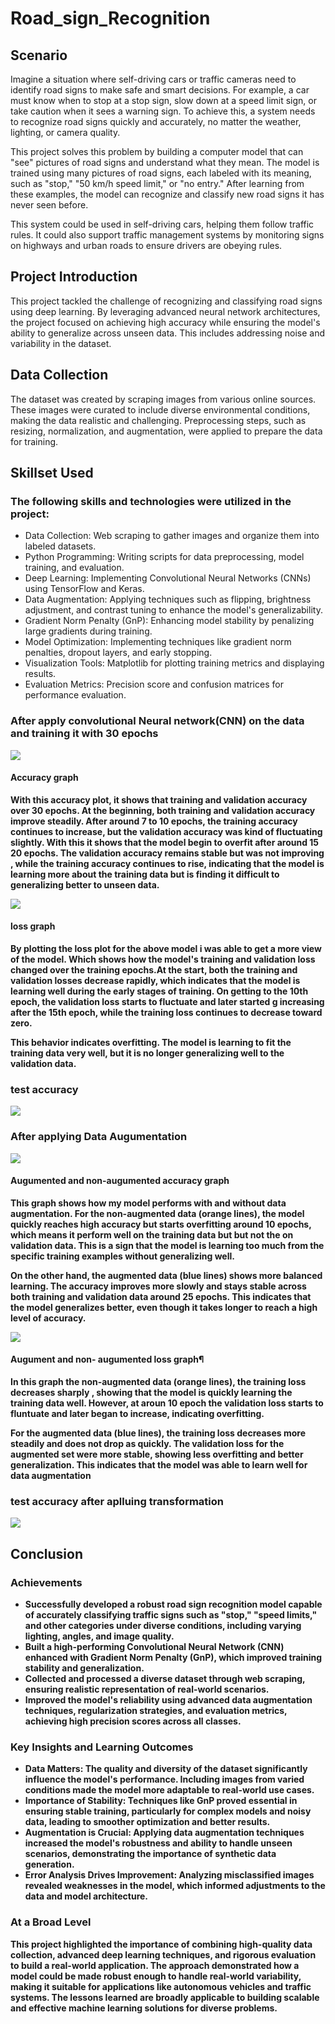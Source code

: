# Road_sign_Recognition


## Scenario

Imagine a situation where self-driving cars or traffic cameras need to identify road signs to make safe and smart decisions. For example, a car must know when to stop at a stop sign, slow down at a speed limit sign, or take caution when it sees a warning sign. To achieve this, a system needs to recognize road signs quickly and accurately, no matter the weather, lighting, or camera quality.

This project solves this problem by building a computer model that can "see" pictures of road signs and understand what they mean. The model is trained using many pictures of road signs, each labeled with its meaning, such as "stop," "50 km/h speed limit," or "no entry." After learning from these examples, the model can recognize and classify new road signs it has never seen before.

This system could be used in self-driving cars, helping them follow traffic rules. It could also support traffic management systems by monitoring signs on highways and urban roads to ensure drivers are obeying rules.


## Project Introduction
This project tackled the challenge of recognizing and classifying road signs using deep learning. By leveraging advanced neural network architectures, the project focused on achieving high accuracy while ensuring the model's ability to generalize across unseen data. This includes addressing noise and variability in the dataset.

## Data Collection
The dataset was created by scraping images from various online sources. These images were curated to include diverse environmental conditions, making the data realistic and challenging. Preprocessing steps, such as resizing, normalization, and augmentation, were applied to prepare the data for training.



## Skillset Used
### The following skills and technologies were utilized in the project:
- Data Collection: Web scraping to gather images and organize them into labeled datasets.
- Python Programming: Writing scripts for data preprocessing, model training, and evaluation.
- Deep Learning: Implementing Convolutional Neural Networks (CNNs) using TensorFlow and Keras.
- Data Augmentation: Applying techniques such as flipping, brightness adjustment, and contrast tuning to enhance the model's generalizability.
- Gradient Norm Penalty (GnP): Enhancing model stability by penalizing large gradients during training.
- Model Optimization: Implementing techniques like gradient norm penalties, dropout layers, and early stopping.
- Visualization Tools: Matplotlib for plotting training metrics and displaying results.
- Evaluation Metrics: Precision score and confusion matrices for performance evaluation.




<b><b>

### After apply convolutional Neural network(CNN) on the data and training it with 30 epochs
![](images/1.png)
#### Accuracy graph
With this accuracy plot, it shows that training and validation accuracy over 30 epochs. At the beginning, both training and validation accuracy improve steadily. After around 7 to 10 epochs, the training accuracy continues to increase, but the validation accuracy was kind of fluctuating slightly. With this it shows that the model begin to overfit after around 15 20 epochs. The validation accuracy remains stable but was not improving , while the training accuracy continues to rise, indicating that the model is learning more about the training data but is finding it difficult to generalizing better to unseen data.

![](images/2.png)
#### loss graph
By plotting the loss plot for the above model i was able to get a more view of the model. Which shows how the model's training and validation loss changed over the training epochs.At the start, both the training and validation losses decrease rapidly, which indicates that the model is learning well during the early stages of training. On getting to the 10th epoch, the validation loss starts to fluctuate and later started g increasing after the 15th epoch, while the training loss continues to decrease toward zero.

This behavior indicates overfitting. The model is learning to fit the training data very well, but it is no longer generalizing well to the validation data.


### test accuracy
![](images/5.png)


### After applying Data Augumentation

![](images/3.png)

#### Augumented and non-augumented accuracy graph

This graph shows how my model performs with and without data augmentation. For the non-augmented data (orange lines), the model quickly reaches high accuracy but starts overfitting around 10 epochs, which means it perform well on the training data but but not the on validation data. This is a sign that the model is learning too much from the specific training examples without generalizing well.

On the other hand, the augmented data (blue lines) shows more balanced learning. The accuracy improves more slowly and stays stable across both training and validation data around 25 epochs. This indicates that the model generalizes better, even though it takes longer to reach a high level of accuracy.


![](images/4.png)

#### Augument and non- augumented loss graph¶
In this graph the non-augmented data (orange lines), the training loss decreases sharply , showing that the model is quickly learning the training data well. However, at aroun 10 epoch the validation loss starts to fluntuate and later began to increase, indicating overfitting.

For the augmented data (blue lines), the training loss decreases more steadily and does not drop as quickly. The validation loss for the augmented set were more stable, showing less overfitting and better generalization. This indicates that the model was able to learn well for data augmentation


### test accuracy after aplluing transformation
![](images/6.png)


## Conclusion
### Achievements
- Successfully developed a robust road sign recognition model capable of accurately classifying traffic signs such as "stop," "speed limits," and other categories under diverse conditions, including varying lighting, angles, and image quality.
- Built a high-performing Convolutional Neural Network (CNN) enhanced with Gradient Norm Penalty (GnP), which improved training stability and generalization.
- Collected and processed a diverse dataset through web scraping, ensuring realistic representation of real-world scenarios.
- Improved the model's reliability using advanced data augmentation techniques, regularization strategies, and evaluation metrics, achieving high precision scores across all classes.



### Key Insights and Learning Outcomes
- Data Matters: The quality and diversity of the dataset significantly influence the model's performance. Including images from varied conditions made the model more adaptable to real-world use cases.
- Importance of Stability: Techniques like GnP proved essential in ensuring stable training, particularly for complex models and noisy data, leading to smoother optimization and better results.
- Augmentation is Crucial: Applying data augmentation techniques increased the model's robustness and ability to handle unseen scenarios, demonstrating the importance of synthetic data generation.
- Error Analysis Drives Improvement: Analyzing misclassified images revealed weaknesses in the model, which informed adjustments to the data and model architecture.


### At a Broad Level
This project highlighted the importance of combining high-quality data collection, advanced deep learning techniques, and rigorous evaluation to build a real-world application. The approach demonstrated how a model could be made robust enough to handle real-world variability, making it suitable for applications like autonomous vehicles and traffic systems. The lessons learned are broadly applicable to building scalable and effective machine learning solutions for diverse problems.



